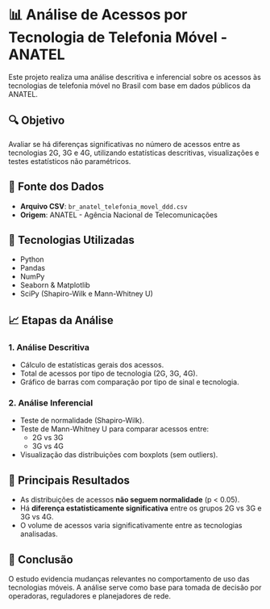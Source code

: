 # 📊 Análise de Acessos por Tecnologia de Telefonia Móvel - ANATEL

Este projeto realiza uma análise descritiva e inferencial sobre os acessos às tecnologias de telefonia móvel no Brasil com base em dados públicos da ANATEL.

## 🔍 Objetivo

Avaliar se há diferenças significativas no número de acessos entre as tecnologias 2G, 3G e 4G, utilizando estatísticas descritivas, visualizações e testes estatísticos não paramétricos.

## 📁 Fonte dos Dados

- **Arquivo CSV**: `br_anatel_telefonia_movel_ddd.csv`
- **Origem**: ANATEL - Agência Nacional de Telecomunicações

## 🧰 Tecnologias Utilizadas

- Python
- Pandas
- NumPy
- Seaborn & Matplotlib
- SciPy (Shapiro-Wilk e Mann-Whitney U)

## 📈 Etapas da Análise

### 1. Análise Descritiva
- Cálculo de estatísticas gerais dos acessos.
- Total de acessos por tipo de tecnologia (2G, 3G, 4G).
- Gráfico de barras com comparação por tipo de sinal e tecnologia.

### 2. Análise Inferencial
- Teste de normalidade (Shapiro-Wilk).
- Teste de Mann-Whitney U para comparar acessos entre:
  - 2G vs 3G
  - 3G vs 4G
- Visualização das distribuições com boxplots (sem outliers).

## 🔎 Principais Resultados

- As distribuições de acessos **não seguem normalidade** (p < 0.05).
- Há **diferença estatisticamente significativa** entre os grupos 2G vs 3G e 3G vs 4G.
- O volume de acessos varia significativamente entre as tecnologias analisadas.

## 📌 Conclusão

O estudo evidencia mudanças relevantes no comportamento de uso das tecnologias móveis. A análise serve como base para tomada de decisão por operadoras, reguladores e planejadores de rede.
